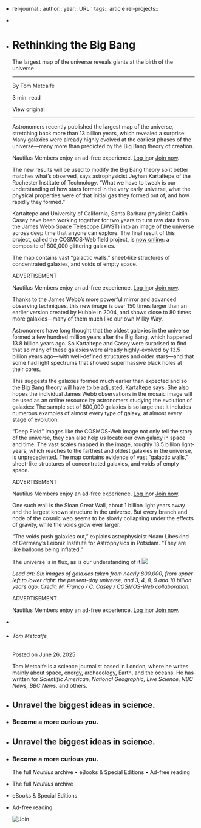 - rel-journal::
  author::
  year::
  URL::
  tags:: article
  rel-projects::


-
- # Rethinking the Big Bang

  The largest map of the universe reveals giants at the birth of the universe

  ---

  By Tom Metcalfe

  3 min. read

  View original

  ---

  Astronomers recently published the largest map of the universe, stretching back more than 13 billion years, which revealed a surprise: Many galaxies were already highly evolved at the earliest phases of the universe—many more than predicted by the Big Bang theory of creation.

  Nautilus Members enjoy an ad-free experience. [Log in](https://nautil.us/concierge-login)or [Join now](https://nautil.us/join).

  The new results will be used to modify the Big Bang theory so it better matches what’s observed, says astrophysicist Jeyhan Kartaltepe of the Rochester Institute of Technology. “What we have to tweak is our understanding of how stars formed in the very early universe, what the physical properties were of that initial gas they formed out of, and how rapidly they formed.”

  Kartaltepe and University of California, Santa Barbara physicist Caitlin Casey have been working together for two years to turn raw data from the James Webb Space Telescope (JWST) into an image of the universe across deep time that anyone can explore. The final result of this project, called the COSMOS-Web field project, is [now online](https://cosmos2025.iap.fr/): a composite of 800,000 glittering galaxies.

  >

  The map contains vast “galactic walls,” sheet-like structures of concentrated galaxies, and voids of empty space.

  ADVERTISEMENT

  Nautilus Members enjoy an ad-free experience. [Log in](https://nautil.us/concierge-login)or [Join now](https://nautil.us/join).

  Thanks to the James Webb’s more powerful mirror and advanced observing techniques, this new image is over 150 times larger than an earlier version created by Hubble in 2004, and shows close to 80 times more galaxies—many of them much like our own Milky Way.

  Astronomers have long thought that the oldest galaxies in the universe formed a few hundred million years after the Big Bang, which happened 13.8 billion years ago. So Kartaltepe and Casey were surprised to find that so many of these galaxies were already highly-evolved by 13.5 billion years ago—with well-defined structures and older stars—and that some had light spectrums that showed supermassive black holes at their cores.

  This suggests the galaxies formed much earlier than expected and so the Big Bang theory will have to be adjusted, Kartaltepe says. She also hopes the individual James Webb observations in the mosaic image will be used as an online resource by astronomers studying the evolution of galaxies: The sample set of 800,000 galaxies is so large that it includes numerous examples of almost every type of galaxy, at almost every stage of evolution.

  “Deep Field” images like the COSMOS-Web image not only tell the story of the universe, they can also help us locate our own galaxy in space and time. The vast scales mapped in the image, roughly 13.5 billion light-years, which reaches to the farthest and oldest galaxies in the universe, is unprecedented. The map contains evidence of vast “galactic walls,” sheet-like structures of concentrated galaxies, and voids of empty space.

  ADVERTISEMENT

  Nautilus Members enjoy an ad-free experience. [Log in](https://nautil.us/concierge-login)or [Join now](https://nautil.us/join).

  One such wall is the Sloan Great Wall, about 1 billion light years away and the largest known structure in the universe. But every branch and node of the cosmic web seems to be slowly collapsing under the effects of gravity, while the voids grow ever larger.

  “The voids push galaxies out,” explains astrophysicist Noam Libeskind of Germany’s Leibniz Institute for Astrophysics in Potsdam. “They are like balloons being inflated.”

  The universe is in flux, as is our understanding of it.![](https://assets.nautil.us/sites/3/nautilus/nautilus-favicon-14.png?fm=png)

  *Lead art: Six images of galaxies taken from nearly 800,000, from upper left to lower right: the present-day universe, and 3, 4, 8, 9 and 10 billion years ago. Credit: M. Franco / C. Casey / COSMOS-Web collaboration.*

  ADVERTISEMENT

  Nautilus Members enjoy an ad-free experience. [Log in](https://nautil.us/concierge-login)or [Join now](https://nautil.us/join).
-
- ######  Tom Metcalfe

  Posted on June 26, 2025

  Tom Metcalfe is a science journalist based in London, where he writes mainly about space, energy, archaeology, Earth, and the oceans. He has written for *Scientific American, National Geographic, Live Science, NBC News, BBC News,* and others.
- ##  Unravel the biggest ideas in science.
- ###  Become a more curious you.
- ##  Unravel the biggest ideas in science.
- ###  Become a more curious you.

  The full *Nautilus* archive • eBooks & Special Editions • Ad-free reading
- The full *Nautilus* archive
- eBooks & Special Editions
- Ad-free reading

  ![Join](https://nautil.us/wp-content/plugins/fragment-blocks/src/blocks/speedbump-join/assets/join.png)
